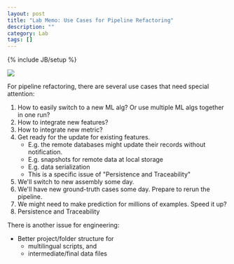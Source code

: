 ```yaml
---
layout: post
title: "Lab Memo: Use Cases for Pipeline Refactoring"
description: ""
category: Lab
tags: []
---
```

{% include JB/setup %}

[Pipeline]: https://farm6.staticflickr.com/5755/23567557869_3e00975672_o_d.png

![][Pipeline]

For pipeline refactoring, there are several use cases that need special attention:

1. How to easily switch to a new ML alg? Or use multiple ML algs together in one run?
1. How to integrate new features?
1. How to integrate new metric?
1. Get ready for the update for existing features.
	- E.g. the remote databases might update their records without notification.
	- E.g. snapshots for remote data at local storage
	- E.g. data serialization
	- This is a specific issue of "Persistence and Traceability"
1. We'll switch to new assembly some day.
1. We'll have new ground-truth cases some day. Prepare to rerun the pipeline.
1. We might need to make prediction for millions of examples. Speed it up?
1. Persistence and Traceability

There is another issue for engineering:

- Better project/folder structure for 
	- multilingual scripts, and
	- intermediate/final data files 
